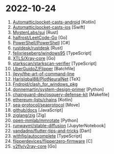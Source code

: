 # 2022-10-24

1. [Automattic/pocket-casts-android](https://github.com/Automattic/pocket-casts-android "Pocket Casts Android 🎧") [Kotlin]
2. [Automattic/pocket-casts-ios](https://github.com/Automattic/pocket-casts-ios "Pocket Casts iOS app 🎧") [Swift]
3. [MystenLabs/sui](https://github.com/MystenLabs/sui "Sui, a next-generation smart contract platform with high throughput, low latency, and an asset-oriented programming model powered by the Move programming language") [Rust]
4. [halfrost/LeetCode-Go](https://github.com/halfrost/LeetCode-Go "✅ Solutions to LeetCode by Go, 100% test coverage, runtime beats 100% / LeetCode 题解") [Go]
5. [PowerShell/PowerShell](https://github.com/PowerShell/PowerShell "PowerShell for every system!") [C#]
6. [rustdesk/rustdesk](https://github.com/rustdesk/rustdesk "Open source virtual / remote desktop infrastructure for everyone! The open source TeamViewer alternative. Display and control your PC and Android devices from anywhere at anytime.") [Rust]
7. [felixrieseberg/windows95](https://github.com/felixrieseberg/windows95 "💩🚀 Windows 95 in Electron. Runs on macOS, Linux, and Windows.") [TypeScript]
8. [XTLS/Xray-core](https://github.com/XTLS/Xray-core "Xray, Penetrates Everything. Also the best v2ray-core, with XTLS support. Fully compatible configuration.") [Go]
9. [starkscan/starkscan-verifier](https://github.com/starkscan/starkscan-verifier "Verify Cairo contracts on Starkscan in 1 miute.") [TypeScript]
10. [UberGuidoZ/Flipper](https://github.com/UberGuidoZ/Flipper "Playground (and dump) of stuff I make or modify for the Flipper Zero") [Batchfile]
11. [jlevy/the-art-of-command-line](https://github.com/jlevy/the-art-of-command-line "Master the command line, in one page") 
12. [HarisIqbal88/PlotNeuralNet](https://github.com/HarisIqbal88/PlotNeuralNet "Latex code for making neural networks diagrams") [TeX]
13. [Fndroid/clash_for_windows_pkg](https://github.com/Fndroid/clash_for_windows_pkg "A Windows/macOS GUI based on Clash") 
14. [donnemartin/system-design-primer](https://github.com/donnemartin/system-design-primer "Learn how to design large-scale systems. Prep for the system design interview. Includes Anki flashcards.") [Python]
15. [chainguard-dev/osquery-defense-kit](https://github.com/chainguard-dev/osquery-defense-kit "Production-ready detection & response queries for osquery") [Makefile]
16. [ethereum-lists/chains](https://github.com/ethereum-lists/chains "provides metadata for networkIDs and chainIDs") [Kotlin]
17. [sea-protocol/seaprotocol](https://github.com/sea-protocol/seaprotocol "Sea protocol is the ultimate DEX base on order-book & AMM on Aptos & Sui.Anybody has the right to trade any asset anywhere, anytime!") [Move]
18. [github/docs](https://github.com/github/docs "The open-source repo for docs.github.com") [JavaScript]
19. [ziglang/zig](https://github.com/ziglang/zig "General-purpose programming language and toolchain for maintaining robust, optimal, and reusable software.") [Zig]
20. [open-mmlab/mmrotate](https://github.com/open-mmlab/mmrotate "OpenMMLab Rotated Object Detection Toolbox and Benchmark") [Python]
21. [runwayml/stable-diffusion](https://github.com/runwayml/stable-diffusion "Latent Text-to-Image Diffusion") [JupyterNotebook]
22. [vandadnp/flutter-tips-and-tricks](https://github.com/vandadnp/flutter-tips-and-tricks "A Collection of Flutter and Dart Tips and Tricks") [Dart]
23. [withfig/autocomplete](https://github.com/withfig/autocomplete "Fig adds autocomplete to your terminal.") [TypeScript]
24. [flipperdevices/flipperzero-firmware](https://github.com/flipperdevices/flipperzero-firmware "Flipper Zero firmware source code") [C]
25. [v2fly/v2ray-core](https://github.com/v2fly/v2ray-core "A platform for building proxies to bypass network restrictions.") [Go]
